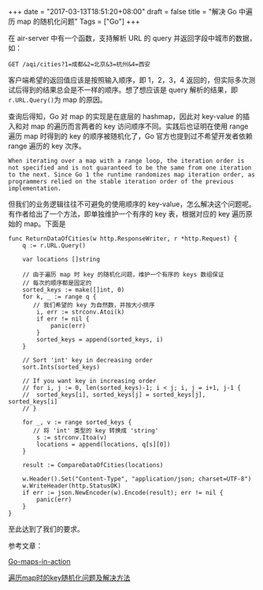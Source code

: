 +++
date = "2017-03-13T18:51:20+08:00"
draft = false
title = "解决 Go 中遍历 map 的随机化问题"
Tags = ["Go"]
+++

在 air-server 中有一个函数，支持解析 URL 的 query 并返回字段中城市的数据，如：

```
GET /aqi/cities?1=成都&2=北京&3=杭州&4=西安
```

客户端希望的返回值应该是按照输入顺序，即 1，2，3，4 返回的，但实际多次测试后得到的结果总会是不一样的顺序。想了想应该是 query 解析的结果，即`r.URL.Query()`为 map 的原因。<!--more-->

查询后得知，Go 对 map 的实现是在底层的 hashmap，因此对 key-value 的插入和对 map 的遍历而言两者的 key 访问顺序不同。实践后也证明在使用 range 遍历 map 时得到的 key 的顺序被随机化了，Go 
官方也提到过不希望开发者依赖 range 遍历的 key 次序。

```
When iterating over a map with a range loop, the iteration order is not specified and is not guaranteed to be the same from one iteration to the next. Since Go 1 the runtime randomizes map iteration order, as programmers relied on the stable iteration order of the previous implementation.
```

但我们的业务逻辑往往不可避免的使用顺序的 key-value，怎么解决这个问题呢。
有作者给出了一个方法，即单独维护一个有序的 key 表，根据对应的 key 遍历原始的 map。下面是

```
func ReturnDataOfCities(w http.ResponseWriter, r *http.Request) {
	q := r.URL.Query()

	var locations []string

	// 由于遍历 map 时 key 的随机化问题，维护一个有序的 keys 数组保证
	// 每次的顺序都是固定的
	sorted_keys := make([]int, 0)
	for k, _ := range q {
	   // 我们希望的 key 为自然数，并按大小排序
		i, err := strconv.Atoi(k)
		if err != nil {
			panic(err)
		}
		sorted_keys = append(sorted_keys, i)
	}

	// Sort 'int' key in decreasing order
	sort.Ints(sorted_keys)

	// If you want key in increasing order
	// for i, j := 0, len(sorted_keys)-1; i < j; i, j = i+1, j-1 {
	// 	sorted_keys[i], sorted_keys[j] = sorted_keys[j], sorted_keys[i]
	// }

	for _, v := range sorted_keys {
	   // 将 'int' 类型的 key 转换成 'string'
		s := strconv.Itoa(v)
		locations = append(locations, q[s][0])
	}
	
	result := CompareDataOfCities(locations)

	w.Header().Set("Content-Type", "application/json; charset=UTF-8")
	w.WriteHeader(http.StatusOK)
	if err := json.NewEncoder(w).Encode(result); err != nil {
		panic(err)
	}
}
```

至此达到了我们的要求。

参考文章：

[Go-maps-in-action](https://blog.golang.org/go-maps-in-action)

[遍历map时的key随机化问题及解决方法](http://blog.csdn.net/slvher/article/details/44779081)


